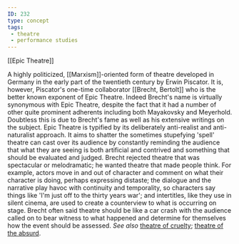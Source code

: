 ```yaml
---
ID: 232
type: concept
tags: 
 - theatre
 - performance studies
---
```


[[Epic Theatre]]

 A highly
politicized,
[[Marxism]]-oriented form of
theatre developed in Germany in the early part of the twentieth century
by Erwin Piscator. It is, however, Piscator's one-time collaborator
[[Brecht, Bertolt]] who is the
better known exponent of Epic Theatre. Indeed Brecht's name is virtually
synonymous with Epic Theatre, despite the fact that it had a number of
other quite prominent adherents including both Mayakovsky and Meyerhold.
Doubtless this is due to Brecht's fame as well as his extensive writings
on the subject. Epic Theatre is typified by its deliberately
anti-realist and anti-naturalist approach. It aims to shatter the
sometimes stupefying 'spell' theatre can cast over its audience by
constantly reminding the audience that what they are seeing is both
artificial and contrived and something that should be evaluated and
judged. Brecht rejected theatre that was spectacular or melodramatic; he
wanted theatre that made people think. For example, actors move in and
out of character and comment on what their character is doing, perhaps
expressing distaste; the dialogue and the narrative play havoc with
continuity and temporality, so characters say things like 'I'm just off
to the thirty years war'; and intertitles, like they use in silent
cinema, are used to create a counterview to what is occurring on stage.
Brecht often said theatre should be like a car crash with the audience
called on to bear witness to what happened and determine for themselves
how the event should be assessed. *See also* [theatre of
cruelty](#X533c7ed0f58b0aea9cb5b8622552e8ff0c2c3c8); [theatre of the
absurd](#X8b4a06cbd08ab1b46435ed84d6eefa9f2a0747e).
